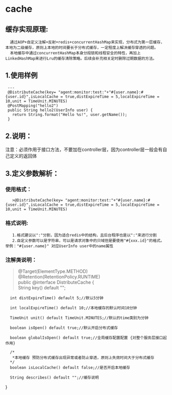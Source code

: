 # **cache**   
## **缓存实现原理:**      
      通过AOP+自定义注解+反射+redis+concurrentHashMap来实现，分布式为第一层缓存，本地为二级缓存，原则上本地的时间要长于分布式缓存，一定程度上解决缓存穿透的问题。   
      本地缓存中通过concurrentHashMap本身分段锁和线程安全的特性，再加上LinkedHashMap来进行Lru的缓存清除策略。后续会补充相关定时删除过期数据的方法。   


## 1.使用样例
     ---
     @DistributeCache(key= "agent:monitor:test:"+"#{user.name}:#{user.id}",isLocalCache = true,distExpireTime = 5,localExpireTime = 10,unit = TimeUnit.MINUTES)   
     @PostMapping("hello2")   
     public String hello2(UserInfo user) {   
       return String.format("Hello %s!", user.getName());   
     }     
    
    
## 2.说明：   
   注意：必须作用于接口方法，不要加在controller层，因为controller层一般会有自己定义的返回体   
   
   
## 3.定义参数解析：   
   ### 使用格式：   
       >@DistributeCache(key= "agent:monitor:test:"+"#{user.name}:#{user.id}",isLocalCache = true,distExpireTime = 5,localExpireTime = 10,unit = TimeUnit.MINUTES)   
   ### 格式说明:      
       1.格式建议以":"分割，因为适合redis中的结构，且后台程序也是以":"来进行分割     
       2.自定义参数可以是字符串，可以是请求对象中的只域但是要使用"#{xxx.id}"的格式。举例："#{user.name}" 对应UserInfo user中的name属性      
   ### 注解类说明：                
   >@Target(ElementType.METHOD)   
   @Retention(RetentionPolicy.RUNTIME)   
   public @interface DistributeCache {   
      String key() default "";   

      int distExpireTime() default 5;//默认5分钟   

      int localExpireTime() default 10;//本地缓存的默认时间10分钟   

      TimeUnit unit() default TimeUnit.MINUTES;//默认的time类别为分钟   

      boolean isOpen() default true;//默认开启分布式缓存   

      boolean globalIsOpen() default true;//全局缓存配置配置 {对整个服务层接口起作用}   

      /*
       *本地缓存 预防分布式缓存出现异常或者防止穿透，原则上失效时间大于分布式缓存   
      */
      boolean isLocalCache() default false;//是否开启本地缓存   

      String describes() default "";//缓存说明   
   }   
